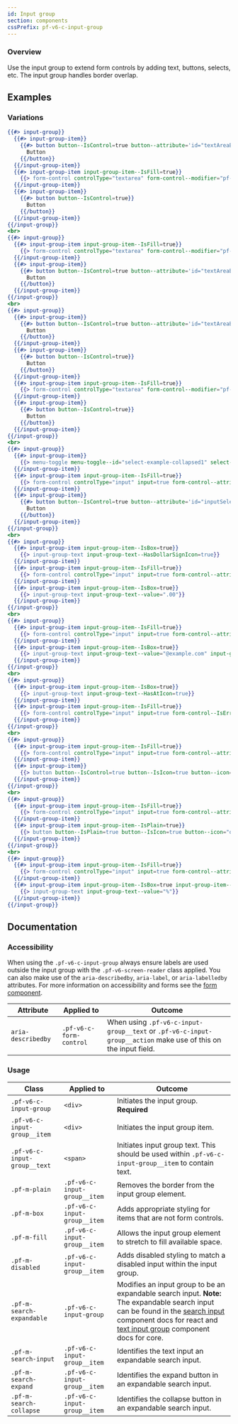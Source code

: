 ```yaml
---
id: Input group
section: components
cssPrefix: pf-v6-c-input-group
---
```

### Overview
Use the input group to extend form controls by adding text, buttons, selects, etc. The input group handles border overlap.

## Examples
### Variations
```hbs
{{#> input-group}}
  {{#> input-group-item}}
    {{#> button button--IsControl=true button--attribute='id="textAreaButton1"'}}
      Button
    {{/button}}
  {{/input-group-item}}
  {{#> input-group-item input-group-item--IsFill=true}}
    {{> form-control controlType="textarea" form-control--modifier="pf-m-resize-both" form-control--attribute='name="textarea1" id="textarea1" aria-label="Textarea with buttons" aria-describedby="textAreaButton1"'}}
  {{/input-group-item}}
  {{#> input-group-item}}
    {{#> button button--IsControl=true}}
      Button
    {{/button}}
  {{/input-group-item}}
{{/input-group}}
<br>
{{#> input-group}}
  {{#> input-group-item input-group-item--IsFill=true}}
    {{> form-control controlType="textarea" form-control--modifier="pf-m-resize-both" form-control--attribute='name="textarea2" id="textarea2" aria-label="Textarea with button" aria-describedby="textAreaButton2"'}}
  {{/input-group-item}}
  {{#> input-group-item}}
    {{#> button button--IsControl=true button--attribute='id="textAreaButton2"'}}
      Button
    {{/button}}
  {{/input-group-item}}
{{/input-group}}
<br>
{{#> input-group}}
  {{#> input-group-item}}
    {{#> button button--IsControl=true button--attribute='id="textAreaButton3"'}}
      Button
    {{/button}}
  {{/input-group-item}}
  {{#> input-group-item}}
    {{#> button button--IsControl=true}}
      Button
    {{/button}}
  {{/input-group-item}}
  {{#> input-group-item input-group-item--IsFill=true}}
    {{> form-control controlType="textarea" form-control--modifier="pf-m-resize-both" form-control--attribute='name="textarea3" id="textarea3" aria-label="Textarea with buttons" aria-describedby="textAreaButton3"'}}
  {{/input-group-item}}
  {{#> input-group-item}}
    {{#> button button--IsControl=true}}
      Button
    {{/button}}
  {{/input-group-item}}
{{/input-group}}
<br>
{{#> input-group}}
  {{#> input-group-item}}
    {{> menu-toggle menu-toggle--id="select-example-collapsed1" select--attribute='style="width: 100px;"' menu-toggle--text="Select"}}
  {{/input-group-item}}
  {{#> input-group-item input-group-item--IsFill=true}}
    {{> form-control controlType="input" input=true form-control--attribute='type="text" id="textInput4" name="textInput4" aria-label="Input with select and button" aria-describedby="inputSelectButton1"'}}
  {{/input-group-item}}
  {{#> input-group-item}}
    {{#> button button--IsControl=true button--attribute='id="inputSelectButton1"'}}
      Button
    {{/button}}
  {{/input-group-item}}
{{/input-group}}
<br>
{{#> input-group}}
  {{#> input-group-item input-group-item--IsBox=true}}
    {{> input-group-text input-group-text--HasDollarSignIcon=true}}
  {{/input-group-item}}
  {{#> input-group-item input-group-item--IsFill=true}}
    {{> form-control controlType="input" input=true form-control--attribute='type="number" id="textInput5" name="textInput5" aria-label=" Dollar amount input example"'}}
  {{/input-group-item}}
  {{#> input-group-item input-group-item--IsBox=true}}
    {{> input-group-text input-group-text--value=".00"}}
  {{/input-group-item}}
{{/input-group}}
<br>
{{#> input-group}}
  {{#> input-group-item input-group-item--IsFill=true}}
    {{> form-control controlType="input" input=true form-control--attribute='type="email" id="textInput6" name="textInput6" aria-label="Email input field" aria-describedby="email-example"'}}
  {{/input-group-item}}
  {{#> input-group-item input-group-item--IsBox=true}}
    {{> input-group-text input-group-text--value="@example.com" input-group-text--id='email-example'}}
  {{/input-group-item}}
{{/input-group}}
<br>
{{#> input-group}}
  {{#> input-group-item input-group-item--IsBox=true}}
    {{> input-group-text input-group-text--HasAtIcon=true}}
  {{/input-group-item}}
  {{#> input-group-item input-group-item--IsFill=true}}
    {{> form-control controlType="input" input=true form-control--IsError='true' form-control--IsRequired='true' form-control--attribute='type="email" id="textInput7" name="textInput7" aria-invalid="true" aria-label="Error state username example"'}}
  {{/input-group-item}}
{{/input-group}}
<br>
{{#> input-group}}
  {{#> input-group-item input-group-item--IsFill=true}}
    {{> form-control controlType="input" input=true form-control--attribute='type="text" id="textInput13" name="textInput13" aria-label="Input example with popover"'}}
  {{/input-group-item}}
  {{#> input-group-item}}
    {{> button button--IsControl=true button--IsIcon=true button--icon="question-circle" button--aria-label="Popover for input"}}
  {{/input-group-item}}
{{/input-group}}
<br>
{{#> input-group}}
  {{#> input-group-item input-group-item--IsFill=true}}
    {{> form-control controlType="input" input=true form-control--attribute='type="text" id="textInput12" name="textInput12" aria-label="Input example with popover"'}}
  {{/input-group-item}}
  {{#> input-group-item input-group-item--IsPlain=true}}
    {{> button button--IsPlain=true button--IsIcon=true button--icon="question-circle" button--attribute='aria-label="Popover for input"'}}
  {{/input-group-item}}
{{/input-group}}
<br>
{{#> input-group}}
  {{#> input-group-item input-group-item--IsFill=true}}
    {{> form-control controlType="input" input=true form-control--attribute='type="number" id="textInput14" name="textInput14" aria-label="Input example with plain unit"'}}
  {{/input-group-item}}
  {{#> input-group-item input-group-item--IsBox=true input-group-item--IsPlain=true}}
    {{> input-group-text input-group-text--value="%"}}
  {{/input-group-item}}
{{/input-group}}
```

## Documentation
### Accessibility
When using the `.pf-v6-c-input-group` always ensure labels are used outside the input group with the `.pf-v6-screen-reader` class applied. You can also make use of the `aria-describedby`, `aria-label`, or `aria-labelledby` attributes. For more information on accessibility and forms see the [form component](/components/form).

| Attribute | Applied to | Outcome |
| -- | -- | -- |
| `aria-describedby` | `.pf-v6-c-form-control` |  When using `.pf-v6-c-input-group__text` or `.pf-v6-c-input-group__action` make use of this on the input field. |

### Usage
| Class | Applied to | Outcome |
| -- | -- | -- |
| `.pf-v6-c-input-group` | `<div>` |  Initiates the input group. **Required** |
| `.pf-v6-c-input-group__item` | `<div>` |  Initiates the input group item. |
| `.pf-v6-c-input-group__text` | `<span>` |  Initiates input group text. This should be used within `.pf-v6-c-input-group__item` to contain text. |
| `.pf-m-plain` | `.pf-v6-c-input-group__item` | Removes the border from the input group element. |
| `.pf-m-box` | `.pf-v6-c-input-group__item` | Adds appropriate styling for items that are not form controls. |
| `.pf-m-fill` | `.pf-v6-c-input-group__item` | Allows the input group element to stretch to fill available space. |
| `.pf-m-disabled` | `.pf-v6-c-input-group__item` | Adds disabled styling to match a disabled input within the input group. |
| `.pf-m-search-expandable` | `.pf-v6-c-input-group` | Modifies an input group to be an expandable search input. **Note:** The expandable search input can be found in the [search input](/components/search-input/) component docs for react and [text input group](/components/text-input-group/html#search-input-group-expandable) component docs for core. |
| `.pf-m-search-input` | `.pf-v6-c-input-group__item` | Identifies the text input an expandable search input. |
| `.pf-m-search-expand` | `.pf-v6-c-input-group__item` | Identifies the expand button in an expandable search input. |
| `.pf-m-search-collapse` | `.pf-v6-c-input-group__item` | Identifies the collapse button in an expandable search input. |
